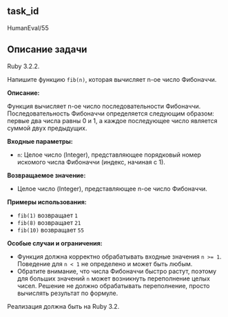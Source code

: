 ## task_id
HumanEval/55

## Описание задачи
Ruby 3.2.2.

Напишите функцию `fib(n)`, которая вычисляет n-ое число Фибоначчи.

**Описание:**

Функция вычисляет n-ое число последовательности Фибоначчи.  Последовательность Фибоначчи определяется следующим образом:  первые два числа равны 0 и 1, а каждое последующее число является суммой двух предыдущих.

**Входные параметры:**

* `n`: Целое число (Integer), представляющее порядковый номер искомого числа Фибоначчи (индекс, начиная с 1).

**Возвращаемое значение:**

* Целое число (Integer), представляющее n-ое число Фибоначчи.

**Примеры использования:**

* `fib(1)` возвращает `1`
* `fib(8)` возвращает `21`
* `fib(10)` возвращает `55`

**Особые случаи и ограничения:**

* Функция должна корректно обрабатывать входные значения `n >= 1`.  Поведение для `n < 1` не определено и может быть любым.
*  Обратите внимание, что числа Фибоначчи быстро растут, поэтому для больших значений `n` может возникнуть переполнение целых чисел.  Решение не должно обрабатывать переполнение, просто вычислять результат по формуле.


Реализация должна быть на Ruby 3.2.

